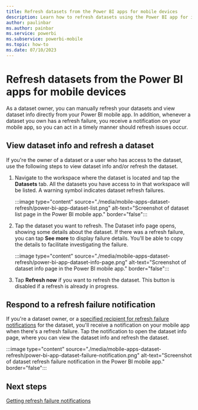 ```yaml
---
title: Refresh datasets from the Power BI apps for mobile devices
description: Learn how to refresh datasets using the Power BI app for iOS and Android mobile devices.
author: paulinbar
ms.author: painbar
ms.service: powerbi
ms.subservice: powerbi-mobile
ms.topic: how-to
ms.date: 07/10/2023
---
```

# Refresh datasets from the Power BI apps for mobile devices

As a dataset owner, you can manually refresh your datasets and view dataset info directly from your Power BI mobile app. In addition, whenever a dataset you own has a refresh failure, you receive a notification on your mobile app, so you can act in a timely manner should refresh issues occur.

## View dataset info and refresh a dataset

If you're the owner of a dataset or a user who has access to the dataset, use the following steps to view dataset info and/or refresh the dataset.

1. Navigate to the workspace where the dataset is located and tap the **Datasets** tab. All the datasets you have access to in that workspace will be listed. A warning symbol indicates dataset refresh failures.

    :::image type="content" source="./media/mobile-apps-dataset-refresh/power-bi-app-dataset-list.png" alt-text="Screenshot of dataset list page in the Power BI mobile app." border="false":::

1. Tap the dataset you want to refresh. The Dataset info page opens, showing some details about the dataset. If there was a refresh failure, you can tap **See more** to display failure details. You'll be able to copy the details to facilitate investigating the failure.

    :::image type="content" source="./media/mobile-apps-dataset-refresh/power-bi-app-dataset-info-page.png" alt-text="Screenshot of dataset info page in the Power BI mobile app." border="false":::

3.	Tap **Refresh now** if you want to refresh the dataset. This button is disabled if a refresh is already in progress.

## Respond to a refresh failure notification

If you're a dataset owner, or a [specified recipient for refresh failure notifications](../../connect-data/refresh-data.md#getting-refresh-failure-notifications) for the dataset, you'll receive a notification on your mobile app when there's a refresh failure. Tap the notification to open the dataset info page, where you can view the dataset info and refresh the dataset.

:::image type="content" source="./media/mobile-apps-dataset-refresh/power-bi-app-dataset-failure-notification.png" alt-text="Screenshot of dataset refresh failure notification in the Power BI mobile app." border="false":::

## Next steps

[Getting refresh failure notifications](../../connect-data/refresh-data.md#getting-refresh-failure-notifications)